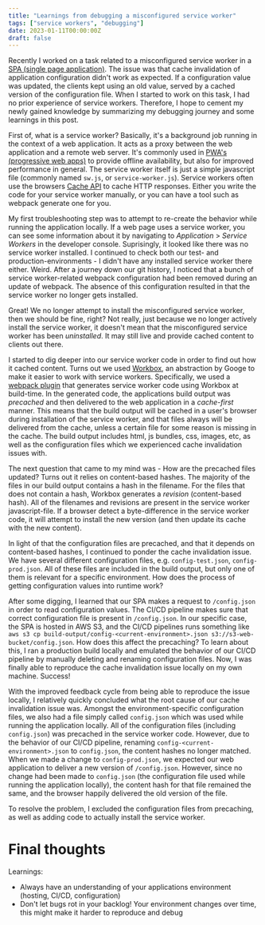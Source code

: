 ```yaml
---
title: "Learnings from debugging a misconfigured service worker"
tags: ["service workers", "debugging"]
date: 2023-01-11T00:00:00Z
draft: false
---
```


Recently I worked on a task related to a misconfigured service worker in a [SPA (single page application)](LÄNK).
The issue was that cache invalidation of application configuration didn't work as expected.
If a configuration value was updated, the clients kept using an old value, served by a cached version of the configuration file.
When I started to work on this task, I had no prior experience of service workers.
Therefore, I hope to cement my newly gained knowledge by summarizing my debugging journey and some learnings in this post.

First of, what is a service worker?
Basically, it's a background job running in the context of a web application.
It acts as a proxy between the web application and a remote web server.
It's commonly used in [PWA's (progressive web apps)](LÄNK) to provide offline availability, but also for improved performance in general.
The service worker itself is just a simple javascript file (commonly named `sw.js`, or `service-worker.js`).
Service workers often use the browsers [Cache API](https://developer.mozilla.org/en-US/docs/Web/API/Cache) to cache HTTP responses.
Either you write the code for your service worker manually, or you can have a tool such as webpack generate one for you.

My first troubleshooting step was to attempt to re-create the behavior while running the application locally.
If a web page uses a service worker, you can see some information about it by navigating to _Application_ > _Service Workers_ in the developer console.
Suprisingly, it looked like there was no service worker installed.
I continued to check both our test- and production-environments - I didn't have any installed service worker there either.
Weird.
After a journey down our git history, I noticed that a bunch of service worker-related webpack configuration had been removed during an update of webpack.
The absence of this configuration resulted in that the service worker no longer gets installed.

Great! We no longer attempt to install the misconfigured service worker, then we should be fine, right?
Not really, just because we no longer actively install the service worker, it doesn't mean that the misconfigured service worker has been _uninstalled_.
It may still live and provide cached content to clients out there.

I started to dig deeper into our service worker code in order to find out how it cached content.
Turns out we used [Workbox](https://developer.chrome.com/docs/workbox/service-worker-overview/), an abstraction by Googe to make it easier to work with service workers.
Specifically, we used a [webpack plugin](https://developer.chrome.com/docs/workbox/modules/workbox-webpack-plugin/) that generates service worker code using Workbox at build-time.
In the generated code, the applications build output was _precached_ and then delivered to the web application in a _cache-first_ manner.
This means that the build output will be cached in a user's browser during installation of the service worker, and that files always will be delivered from the cache, unless a certain file for some reason is missing in the cache.
The build output includes html, js bundles, css, images, etc, as well as the configuration files which we experienced cache invalidation issues with.

The next question that came to my mind was - How are the precached files updated?
Turns out it relies on content-based hashes.
The majority of the files in our build output contains a hash in the filename.
For the files that does not contain a hash, Workbox generates a _revision_ (content-based hash).
All of the filenames and revisions are present in the service worker javascript-file.
If a browser detect a byte-difference in the service worker code, it will attempt to install the new version (and then update its cache with the new content).

In light of that the configuration files are precached, and that it depends on content-based hashes, I continued to ponder the cache invalidation issue.
We have several different configuration files, e.g. `config-test.json`, `config-prod.json`.
All of these files are included in the build output, but only one of them is relevant for a specific environment.
How does the process of getting configuration values into runtime work?

After some digging, I learned that our SPA makes a request to `/config.json` in order to read configuration values.
The CI/CD pipeline makes sure that correct configuration file is present in `/config.json`.
In our specific case, the SPA is hosted in AWS S3, and the CI/CD pipelines runs something like `aws s3 cp build-output/config-<current-environment>.json s3://s3-web-bucket/config.json`.
How does this affect the precaching?
To learn about this, I ran a production build locally and emulated the behavior of our CI/CD pipeline by manually deleting and renaming configuration files.
Now, I was finally able to reproduce the cache invalidation issue locally on my own machine.
Success!

With the improved feedback cycle from being able to reproduce the issue locally, I relatively quickly concluded what the root cause of our cache invalidation issue was.
Amongst the environment-specific configuration files, we also had a file simply called `config.json` which was used while running the application locally.
All of the configuration files (including `config.json`) was precached in the service worker code.
However, due to the behavior of our CI/CD pipeline, renaming `config-<current-environment>.json` to `config.json`, the content hashes no longer matched.
When we made a change to `config-prod.json`, we expected our web application to deliver a new version of `/config.json`.
However, since no change had been made to `config.json` (the configuration file used while running the application locally), the content hash for that file remained the same, and the browser happily delivered the old version of the file.

To resolve the problem, I excluded the configuration files from precaching, as well as adding code to actually install the service worker.

# Final thoughts

Learnings:
 - Always have an understanding of your applications environment (hosting, CI/CD, configuration)
 - Don't let bugs rot in your backlog! Your environment changes over time, this might make it harder to reproduce and debug